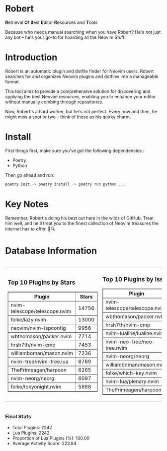 # Robert

**R**etrieval
**O**f
**B**est
**E**ditor
**R**esources and
**T**ools

Because who needs manual searching when you have Robert?
He's not just any bot – he's your go-to for hoarding all the Neovim Stuff.

# Introduction
Robert is an automatic plugin and dotfile finder for Neovim users. Robert searches for and organizes Neovim plugins and dotfiles into a manageable format.

This tool aims to provide a comprehensive solution for discovering and applying the best Neovim resources, enabling you to enhance your editor without manually combing through repositories.

Now, Robert's a hard worker, but he's not perfect. Every now and then, he might miss a spot or two – think of those as his quirky charm. 

# Install
 First things first, make sure you've got the following dependencies :
  - Poetry 
  - Python 

Then go ahead and run:

```bash
poetry init -> poetry install -> poetry run python ...
```
# Key Notes

Remember, Robert's doing his best out here in the wilds of GitHub. Treat him well, and he'll treat you to the finest collection of Neovim treasures the internet has to offer. 🎩🔍


# Database Information

<div style='display:flex;flex-direction:row;justify-content:space-between;'><table><tr><td><h3>Top 10 Plugins by Stars</h3><table border="1"><tr><th>Plugin</th><th>Stars</th></tr><tr><td>nvim-telescope/telescope.nvim</td><td>14756</td></tr><tr><td>folke/lazy.nvim</td><td>13000</td></tr><tr><td>neovim/nvim-lspconfig</td><td>9956</td></tr><tr><td>wbthomason/packer.nvim</td><td>7714</td></tr><tr><td>hrsh7th/nvim-cmp</td><td>7453</td></tr><tr><td>williamboman/mason.nvim</td><td>7236</td></tr><tr><td>nvim-tree/nvim-tree.lua</td><td>6769</td></tr><tr><td>ThePrimeagen/harpoon</td><td>6265</td></tr><tr><td>nvim-neorg/neorg</td><td>6097</td></tr><tr><td>folke/tokyonight.nvim</td><td>5888</td></tr></table></td><td><h3>Top 10 Plugins by Issues</h3><table border="1"><tr><th>Plugin</th><th>Issues</th></tr><tr><td>nvim-telescope/telescope.nvim</td><td>330</td></tr><tr><td>wbthomason/packer.nvim</td><td>306</td></tr><tr><td>hrsh7th/nvim-cmp</td><td>252</td></tr><tr><td>nvim-lualine/lualine.nvim</td><td>216</td></tr><tr><td>nvim-neo-tree/neo-tree.nvim</td><td>196</td></tr><tr><td>nvim-neorg/neorg</td><td>179</td></tr><tr><td>williamboman/mason.nvim</td><td>172</td></tr><tr><td>folke/which-key.nvim</td><td>171</td></tr><tr><td>nvim-lua/plenary.nvim</td><td>127</td></tr><tr><td>ThePrimeagen/harpoon</td><td>111</td></tr></table></td><td><h3>Top 10 Plugins by Forks</h3><table border="1"><tr><th>Plugin</th><th>Forks</th></tr><tr><td>neovim/nvim-lspconfig</td><td>2034</td></tr><tr><td>nvim-telescope/telescope.nvim</td><td>808</td></tr><tr><td>nvim-tree/nvim-tree.lua</td><td>600</td></tr><tr><td>nvim-lualine/lualine.nvim</td><td>455</td></tr><tr><td>folke/tokyonight.nvim</td><td>386</td></tr><tr><td>hrsh7th/nvim-cmp</td><td>370</td></tr><tr><td>ThePrimeagen/harpoon</td><td>349</td></tr><tr><td>folke/lazy.nvim</td><td>310</td></tr><tr><td>jackMort/ChatGPT.nvim</td><td>307</td></tr><tr><td>nvimdev/lspsaga.nvim</td><td>284</td></tr></table></td></tr></table></div>

### Final Stats
- Total Plugins: 2242
- Lua Plugins: 2242
- Proportion of Lua Plugins (%): 100.00
- Average Activity Score: 223.84
